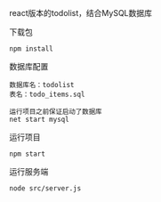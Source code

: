 react版本的todolist，结合MySQL数据库

下载包
```
npm install
```

数据库配置
```
数据库名：todolist
表名：todo_items.sql

运行项目之前保证启动了数据库
net start mysql
```

运行项目
```
npm start
```

运行服务端
```
node src/server.js
```


